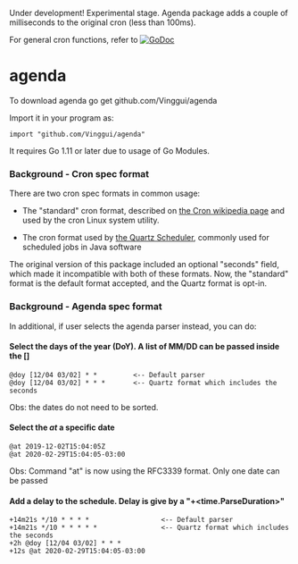 Under development! Experimental stage. Agenda package adds a couple of milliseconds to the original cron (less than 100ms).

For general cron functions, refer to [![GoDoc](http://godoc.org/github.com/robfig/cron?status.png)](http://godoc.org/github.com/robfig/cron)

# agenda
To download agenda
	go get github.com/Vinggui/agenda

Import it in your program as:

	import "github.com/Vinggui/agenda"

It requires Go 1.11 or later due to usage of Go Modules.

### Background - Cron spec format

There are two cron spec formats in common usage:

- The "standard" cron format, described on [the Cron wikipedia page] and used by
  the cron Linux system utility.

- The cron format used by [the Quartz Scheduler], commonly used for scheduled
  jobs in Java software

[the Cron wikipedia page]: https://en.wikipedia.org/wiki/Cron
[the Quartz Scheduler]: http://www.quartz-scheduler.org/documentation/quartz-2.x/tutorials/crontrigger.html

The original version of this package included an optional "seconds" field, which
made it incompatible with both of these formats. Now, the "standard" format is
the default format accepted, and the Quartz format is opt-in.

### Background - Agenda spec format

In additional, if user selects the agenda parser instead, you can do:

#### Select the days of the year (DoY). A list of MM/DD can be passed inside the []
	@doy [12/04 03/02] * *         <-- Default parser
	@doy [12/04 03/02] * * *       <-- Quartz format which includes the seconds
 Obs: the dates do not need to be sorted.

#### Select the *at* a specific date
	@at 2019-12-02T15:04:05Z
	@at 2020-02-29T15:04:05-03:00
 Obs: Command "at" is now using the RFC3339 format.
      Only one date can be passed

#### Add a delay to the schedule. Delay is give by a "+<time.ParseDuration>"
	+14m21s */10 * * * *                  <-- Default parser
	+14m21s */10 * * * * *                <-- Quartz format which includes the seconds
	+2h @doy [12/04 03/02] * * *
	+12s @at 2020-02-29T15:04:05-03:00
